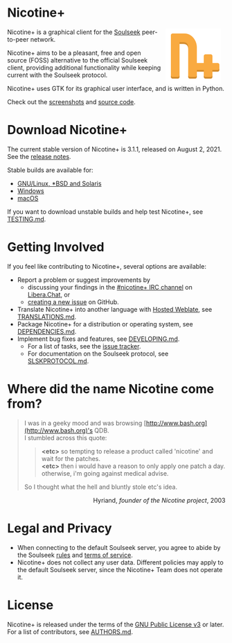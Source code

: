 # Nicotine+

<img src="pynicotine/gtkgui/icons/hicolor/scalable/apps/org.nicotine_plus.Nicotine.svg" align="right" width="128" style="margin: 0 10px">

Nicotine+ is a graphical client for the [Soulseek](https://www.slsknet.org/news/) peer-to-peer network.

Nicotine+ aims to be a pleasant, free and open source (FOSS) alternative to the official Soulseek client, providing additional functionality while keeping current with the Soulseek protocol.

Nicotine+ uses GTK for its graphical user interface, and is written in Python.

Check out the [screenshots](data/screenshots/SCREENSHOTS.md) and [source code](https://github.com/nicotine-plus/nicotine-plus).
<br clear="right">

# Download Nicotine+

The current stable version of Nicotine+ is 3.1.1, released on August 2, 2021. See the [release notes](NEWS.md).

Stable builds are available for:

- [GNU/Linux, *BSD and Solaris](doc/DOWNLOADS.md#gnulinux-bsd-solaris)
- [Windows](doc/DOWNLOADS.md#windows)
- [macOS](doc/DOWNLOADS.md#macos)

If you want to download unstable builds and help test Nicotine+, see [TESTING.md](doc/TESTING.md).

# Getting Involved

If you feel like contributing to Nicotine+, several options are available:

* Report a problem or suggest improvements by
  * discussing your findings in the [#nicotine+ IRC channel](https://web.libera.chat/?channel=#nicotine+) on [Libera.Chat](https://libera.chat/), or
  * [creating a new issue](https://github.com/nicotine-plus/nicotine-plus/issues) on GitHub.
* Translate Nicotine+ into another language with [Hosted Weblate](https://hosted.weblate.org/engage/nicotine-plus), see [TRANSLATIONS.md](doc/TRANSLATIONS.md).
* Package Nicotine+ for a distribution or operating system, see [DEPENDENCIES.md](doc/DEPENDENCIES.md).
* Implement bug fixes and features, see [DEVELOPING.md](doc/DEVELOPING.md).
  * For a list of tasks, see the [issue tracker](https://github.com/nicotine-plus/nicotine-plus/issues).
  * For documentation on the Soulseek protocol, see [SLSKPROTOCOL.md](doc/SLSKPROTOCOL.md).

# Where did the name Nicotine come from?

> I was in a geeky mood and was browsing [http://www.bash.org](http://www.bash.org)'s QDB.  
I stumbled across this quote:  
>> **\<etc>** so tempting to release a product called 'nicotine' and wait for the patches.  
>> **\<etc>** then i would have a reason to only apply one patch a day. otherwise, i'm going against medical advise.  
>
> So I thought what the hell and bluntly stole etc's idea.  

<p align="right">Hyriand, <i>founder of the Nicotine project</i>, 2003</p>

# Legal and Privacy

- When connecting to the default Soulseek server, you agree to abide by the Soulseek [rules](https://www.slsknet.org/news/node/681) and [terms of service](https://www.slsknet.org/news/node/682).
- Nicotine+ does not collect any user data. Different policies may apply to the default Soulseek server, since the Nicotine+ Team does not operate it.

# License

Nicotine+ is released under the terms of the [GNU Public License v3](https://www.gnu.org/licenses/gpl-3.0-standalone.html) or later. For a list of contributors, see [AUTHORS.md](AUTHORS.md).
